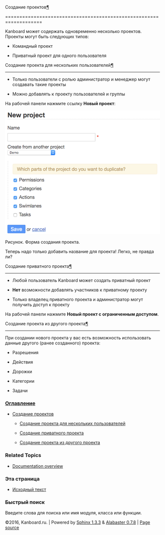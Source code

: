 Создание проектов[¶](#creating-projects "Ссылка на этот заголовок")

===================================================================



Kanboard может содержать одновременно несколько проектов. Проекты могут быть следующих типов:



-   Командный проект



-   Приватный проект для одного пользователя



Создание проекта для нескольких пользователей[¶](#creating-projects-for-multiple-users "Ссылка на этот заголовок")

------------------------------------------------------------------------------------------------------------------



-   Только пользователи с ролью администратор и менеджер могут создавать такие проекты



-   Можно добавлять к проекту пользователей и группы



На рабочей панели нажмите ссылку **Новый проект**:



![Project creation form](_images/new-project.png)



Рисунок. Форма создания проекта.



Теперь надо только добавить название для проекта! Легко, не правда ли?



Создание приватного проекта[¶](#creating-a-private-project "Ссылка на этот заголовок")

--------------------------------------------------------------------------------------



-   Любой пользователь Kanboard может создать приватный проект



-   **Нет** возможности добавлять участников к приватному проекту



-   Только владелец приватного проекта и администратор могут получить доступ к проекту



На рабочей панели нажмите **Новый проект с ограниченным доступом**.



Создание проекта из другого проекта[¶](#creating-projects-from-another-project "Ссылка на этот заголовок")

----------------------------------------------------------------------------------------------------------



При создании нового проекта у вас есть возможность использовать данные другого (ранее созданного) проекта:



-   Разрешения



-   Действия



-   Дорожки



-   Категории



-   Задачи



### [Оглавление](index.markdown)



-   [Создание проектов](#)

    -   [Создание проекта для нескольких пользователей](#creating-projects-for-multiple-users)

    -   [Создание приватного проекта](#creating-a-private-project)

    -   [Создание проекта из другого проекта](#creating-projects-from-another-project)



### Related Topics



-   [Documentation overview](index.markdown)



### Эта страница



-   [Исходный текст](_sources/creating-projects.txt)



### Быстрый поиск



Введите слова для поиска или имя модуля, класса или функции.



©2016, Kanboard.ru. | Powered by [Sphinx 1.3.3](http://sphinx-doc.org/) & [Alabaster 0.7.8](https://github.com/bitprophet/alabaster) | [Page source](_sources/creating-projects.txt)

